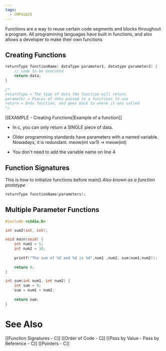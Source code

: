 ```yaml
---
tags:
  - CMPU1025
---
```

Functions are a way to reuse certain code segments and blocks throughout a program. All programming languages have built in functions, and also allows a developer to make their own functions

## Creating Functions
```c showlinenumbers {1,3}
returnType functionName( dataType parameter1, datatype parameter2) {
	// code to be executed
	return data;
}

/*
returnType = The type of data the function will return
parameter = Pieces of data passed to a functions to use
return = Ends function, and goes back to where it was called
*/
```
[[EXAMPLE - Creating Functions|Example of a function]]


- In c, you can only return a SINGLE piece of data.
- Older programming standards have parameters with a named variable. Nowadays, it is redundant. meow(int var1)  -> meow(int)

- You don't need to add the variable name on line 4

## Function Signatures
This is how to initialize functions before main()
*Also known as a function prototype*
```c showlinenumbers
returnType functionName(parameters);
```


## Multiple Parameter Functions
```c showLineNumbers {}
#include <stdio.h>

int sum2(int, int);

void main(void) {
	int num1 = 5;
	int num2 = 10;
	
	printf("The sum of %d and %d is %d",num1 ,num2, sum(num1,num2));
	
	return 0;
}

int sum(int num1, int num2) {
	int sum = 0;
	sum = num1 + num2;
	
	return sum;
}
```

# See Also
[[Function Signatures - C]]
[[Order of Code - C]]
[[Pass by Value - Pass by Reference - C]]
[[Pointers - C]]